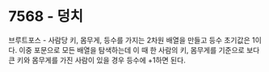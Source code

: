 # 7568 - 덩치
브루트포스 - 사람당 키, 몸무게, 등수를 가지는 2차원 배열을 만들고 등수 초기값은 1이다.
이중 포문으로 모든 배열을 탐색하는데 이 때 한 사람의 키, 몸무게를 기준으로 보다 큰 키와 몸무게를 가진 사람이 있을 경우 등수에 +1하면 된다.
